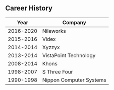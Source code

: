 ## Career History

Year      | Company
--------- | ----------
2016-2020 | Nileworks
2015-2016 | Videx
2014-2014 | Xyzzyx
2013-2014 | VistaPoint Technology
2008-2014 | Khons
1998-2007 | S Three Four
1990-1998 | Nippon Computer Systems
